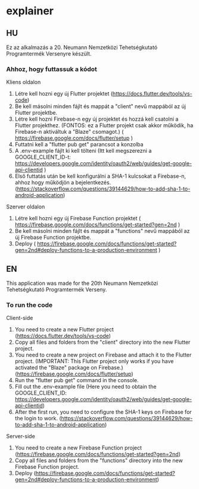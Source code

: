 # explainer
## HU
Ez az alkalmazás a 20. Neumann Nemzetközi Tehetségkutató Programtermék Versenyre készült.

### Ahhoz, hogy futtassuk a kódot
Kliens oldalon
1. Létre kell hozni egy új Flutter projektet (https://docs.flutter.dev/tools/vs-code)
2. Be kell másolni minden fájlt és mappát a "client" nevű mappából az új Flutter projektbe.
3. Létre kell hozni Firebase-n egy új projektet és hozzá kell csatolni a Flutter projekthez. (FONTOS: ez a Flutter projekt csak akkor működik, ha Firebase-n aktiváltuk a "Blaze" csomagot.) ( https://firebase.google.com/docs/flutter/setup )
4. Futtatni kell a "flutter pub get" parancsot a konzolba
5. A .env-example fájlt ki kell tölteni (Itt kell megszerezni a GOOGLE_CLIENT_ID-t: https://developers.google.com/identity/oauth2/web/guides/get-google-api-clientid )
7. Első futtatás után be kell konfigurálni a SHA-1 kulcsokat a Firebase-n, ahhoz hogy működjön a bejelentkezés. (https://stackoverflow.com/questions/39144629/how-to-add-sha-1-to-android-application)

Szerver oldalon
1. Létre kell hozni egy új Firebase Function projektet ( https://firebase.google.com/docs/functions/get-started?gen=2nd )
2. Be kell másolni minden fájlt és mappát a "functions" nevű mappából az új Firebase Function projektbe.
3. Deploy ( https://firebase.google.com/docs/functions/get-started?gen=2nd#deploy-functions-to-a-production-environment )

## EN
This application was made for the 20th Neumann Nemzetközi Tehetségkutató Programtermék Verseny.

### To run the code
Client-side
1. You need to create a new Flutter project (https://docs.flutter.dev/tools/vs-code)
2. Copy all files and folders from the "client" directory into the new Flutter project.
3. You need to create a new project on Firebase and attach it to the Flutter project. (IMPORTANT: This Flutter project only works if you have activated the "Blaze" package on Firebase.) (https://firebase.google.com/docs/flutter/setup)
4. Run the "flutter pub get" command in the console.
5. Fill out the .env-example file (Here you need to obtain the GOOGLE_CLIENT_ID: https://developers.google.com/identity/oauth2/web/guides/get-google-api-clientid)
6. After the first run, you need to configure the SHA-1 keys on Firebase for the login to work. (https://stackoverflow.com/questions/39144629/how-to-add-sha-1-to-android-application)

Server-side
1. You need to create a new Firebase Function project (https://firebase.google.com/docs/functions/get-started?gen=2nd)
2. Copy all files and folders from the "functions" directory into the new Firebase Function project.
3. Deploy (https://firebase.google.com/docs/functions/get-started?gen=2nd#deploy-functions-to-a-production-environment)